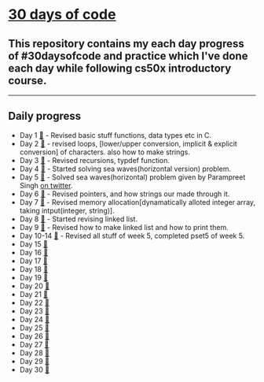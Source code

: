 # [30 days of code](https://twitter.com/anant_luthra_/status/1642538505040691200)

## This repository contains my each day progress of #30daysofcode and practice which I've done each day while following cs50x introductory course.
---
## Daily progress 

- Day 1 [🔗](./day%201/) - Revised basic stuff functions, data types etc in C.
- Day 2 [🔗](./day%202/) - revised loops, [lower/upper conversion, implicit & explicit conversion] of characters. also how to make strings.
- Day 3 [🔗](./day%203/) - Revised recursions, typdef function.
- Day 4 [🔗](./day%204/) - Started solving sea waves(horizontal version) problem.
- Day 5 [🔗](./day%205/) - Solved sea waves(horizontal) problem given by Parampreet Singh [on twitter](https://twitter.com/Param3021/status/1643639610042617856).
- Day 6 [🔗](./day%206/) - Revised pointers, and how strings our made through it.
- Day 7 [🔗](./day%207/) - Revised memory allocation[dynamatically alloted integer array, taking intput(integer, string)].
- Day 8 [🔗](./day%208/) - Started revising linked list.
- Day 9 [🔗](./day%209/) - Revised how to make linked list and how to print them.
- Day 10-14 [🔗](./day%2010/) - Revised all stuff of week 5, completed pset5 of week 5.
- Day 15 [🔗]()
- Day 16 [🔗]()
- Day 17 [🔗]()
- Day 18 [🔗]()
- Day 19 [🔗]()
- Day 20 [🔗]()
- Day 21 [🔗]()
- Day 22 [🔗]()
- Day 23 [🔗]()
- Day 24 [🔗]()
- Day 25 [🔗]()
- Day 26 [🔗]()
- Day 27 [🔗]()
- Day 28 [🔗]()
- Day 29 [🔗]()
- Day 30 [🔗]()